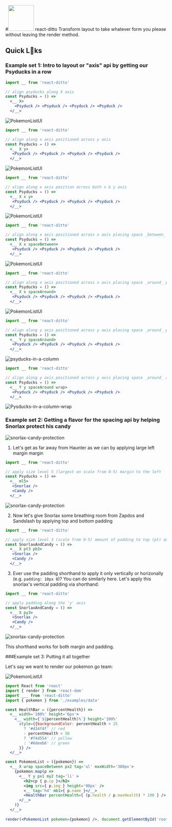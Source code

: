 #<img src='https://camo.githubusercontent.com/4dcd7c4c933192970a8d86a9fac6634725891915/687474703a2f2f706f6b656d6f6e6c6565646c652e776565626c792e636f6d2f75706c6f6164732f322f372f392f352f32373935323032372f333436353333395f6f7269672e676966' width='80px' /> react-ditto
Transform layout to take whatever form you please without leaving the render method.

## Quick L👀ks
### Example set 1: Intro to layout or "axis" api by getting our Psyducks in a row
```jsx
import __ from 'react-ditto'

// align psyducks along X axis
const Psyducks = () =>
  <__ X>
    <Psyduck /> <Psyduck /> <Psyduck /> <Psyduck />
  </__>
```
![PokemonListUI](https://raw.githubusercontent.com/mikeyamadeo/react-ditto/master/assets/psyducks-in-a-row.jpg)

```jsx
import __ from 'react-ditto'

// align along x axis positioned across y axis
const Psyducks = () =>
  <__ X y>
   <Psyduck /> <Psyduck /> <Psyduck /> <Psyduck />
  </__>
```
![PokemonListUI](https://raw.githubusercontent.com/mikeyamadeo/react-ditto/master/assets/psyducks-in-a-row-Xy.jpg)

```jsx
import __ from 'react-ditto'

// align along x axis position across both x & y axis
const Psyducks = () =>
  <__ X x y>
   <Psyduck /> <Psyduck /> <Psyduck /> <Psyduck />
  </__>
```
![PokemonListUI](https://raw.githubusercontent.com/mikeyamadeo/react-ditto/master/assets/psyducks-in-a-row-Xxy.jpg)

```jsx
import __ from 'react-ditto'

// align along x axis positioned across x axis placing space _between_ psyducks
const Psyducks = () =>
  <__ X x spaceBetween>
   <Psyduck /> <Psyduck /> <Psyduck /> <Psyduck />
  </__>
```
![PokemonListUI](https://raw.githubusercontent.com/mikeyamadeo/react-ditto/master/assets/psyducks-in-a-row-XxySpaceBetween.jpg)

```jsx
import __ from 'react-ditto'

// align along x axis positioned across x axis placing space _around_ psyducks
const Psyducks = () =>
  <__ X x spaceAround>
   <Psyduck /> <Psyduck /> <Psyduck /> <Psyduck />
  </__>
```
![PokemonListUI](https://raw.githubusercontent.com/mikeyamadeo/react-ditto/master/assets/psyducks-in-a-row-XxySpaceAround.jpg)

```jsx
import __ from 'react-ditto'

// align along y axis positioned across y axis placing space _around_ psyducks
const Psyducks = () =>
  <__ Y y spaceAround>
   <Psyduck /> <Psyduck /> <Psyduck /> <Psyduck />
  </__>
```
![psyducks-in-a-column](https://raw.githubusercontent.com/mikeyamadeo/react-ditto/master/assets/psyducks-in-a-column.jpg)

```jsx
import __ from 'react-ditto'

// align along y axis positioned across y axis placing space _around_ and wrapping as space requires
const Psyducks = () =>
  <__ Y y spaceAround wrap>
   <Psyduck /> <Psyduck /> <Psyduck /> <Psyduck />
  </__>
```
![Pysducks-in-a-column-wrap](https://github.com/mikeyamadeo/react-ditto/blob/master/assets/psyducks-in-a-column-YyWrap.jpg)

### Example set 2: Getting a flavor for the spacing api by helping Snorlax protect his candy
![snorlax-candy-protection](https://github.com/mikeyamadeo/react-ditto/blob/master/assets/snorlax-candy-protection-A.jpg)

1. Let's get as far away from Haunter as we can by applying large left margin margin
```jsx
import __ from 'react-ditto'

// apply size level 5 (largest on scale from 0-5) margin to the left
const Psyducks = () =>
  <__ ml5>
   <Snorlax />
   <Candy />
  </__>
```

![snorlax-candy-protection](https://github.com/mikeyamadeo/react-ditto/blob/master/assets/snorlax-candy-protection-B.jpg)

2. Now let's give Snorlax some breathing room from Zapdos and Sandslash by applying top and bottom padding
```jsx
import __ from 'react-ditto'

// apply size level 3 (scale from 0-5) amount of padding to top (pt) and bottom (pb)
const SnorlaxAndCandy = () =>
  <__ X pt3 pb3>
   <Snorlax />
   <Candy />
  </__>
```

3. Ever use the padding shorthand to apply it only vertically or horizonally (e.g. `padding: 10px 0`)? You can do similarly here. Let's apply this snorlax's vertical padding via shorthand:
```jsx
import __ from 'react-ditto'

// apply padding along the 'y' axis
const SnorlaxAndCandy = () =>
  <__ X py3>
   <Snorlax />
   <Candy />
  </__>
```
![snorlax-candy-protection](https://github.com/mikeyamadeo/react-ditto/blob/master/assets/snorlax-candy-protection-C.jpg)

This shorthand works for both margin and padding.

###Example set 3: Putting it all together

Let's say we want to render our pokemon go team:

![PokemonListUI](https://raw.githubusercontent.com/mikeyamadeo/react-ditto/master/assets/PokemonListUI.png)

```jsx
import React from 'react'
import { render } from 'react-dom'
import ___ from 'react-ditto'
import { pokemon } from './examples/data'

const HealthBar = ({percentHealth}) =>
  <__ width='100%' height='6px'>
    <__ width={`${percentHealth}%`} height='100%'
      style={{backgroundColor: percentHealth < 25
        ? '#d34f4f' // red
        : percentHealth < 50
        ? '#f4d554' // yellow
        : '#6deeb6' // green
      }} />
  </__>

const PokemonList = ({pokemon}) =>
  <__ X wrap spaceBetween px2 tag='ul' maxWidth='380px'>
    {pokemon.map(p =>
      <__ Y y px1 my2 tag='li' >
        <h2>cp { p.cp }</h2>
        <img src={ p.img } height='90px' />
        <__ tag='h4' mb1>{ p.name }</__>
        <HealthBar percentHealth={ (p.health / p.maxHealth) * 100 } />
      </__>
    )}
  </__>
  
render(<PokemonList pokemon={pokemon} />, document.getElementById('root'))
```
